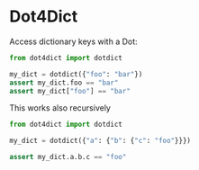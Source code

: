 # Dot4Dict

Access dictionary keys with a Dot:

```python
from dot4dict import dotdict

my_dict = dotdict({"foo": "bar"})
assert my_dict.foo == "bar"
assert my_dict["foo"] == "bar"
```

This works also recursively

```python
from dot4dict import dotdict

my_dict = dotdict({"a": {"b": {"c": "foo"}}})

assert my_dict.a.b.c == "foo"
```